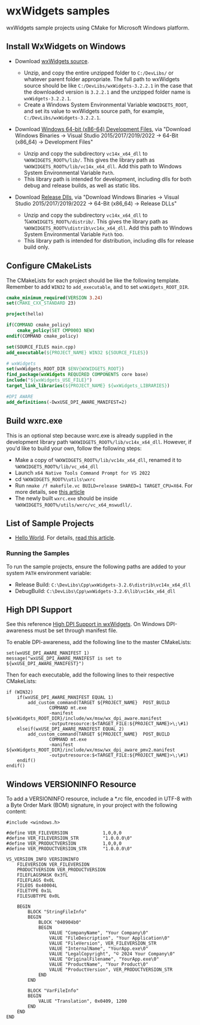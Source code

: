 # wxWidgets samples
wxWidgets sample projects using CMake for Microsoft Windows platform.

## Install WxWidgets on Windows

- Download [wxWidgets source](https://www.wxwidgets.org/downloads/).
    - Unzip, and copy the entire unzipped folder to `C:/DevLibs/` or whatever parent folder appropriate. The full path to wxWidgets source should be like `C:/DevLibs/wxWidgets-3.2.2.1` in the case that the downloaded version is `3.2.2.1` and the unzipped folder name is `wxWidgets-3.2.2.1`.
    - Create a Windows System Environmental Variable `WXWIDGETS_ROOT`, and set its value to wxWidgets source path, for example, `C:/DevLibs/wxWidgets-3.2.2.1`.

- Download [Windows 64-bit (x86-64) Development Files](https://www.wxwidgets.org/downloads/), via "Download Windows Binaries -> Visual Studio 2015/2017/2019/2022 -> 64-Bit (x86_64) -> Development Files"
    - Unzip and copy the subdirectory `vc14x_x64_dll` to `%WXWIDGETS_ROOT%/lib/`. This gives the library path as  `%WXWIDGETS_ROOT%/lib/vc14x_x64_dll`. Add this path to Windows System Environmental Variable `Path`.
    - This library path is intended for development, including dlls for both debug and release builds, as well as static libs.
- Download [Release Dlls](https://www.wxwidgets.org/downloads/), via "Download Windows Binaries -> Visual Studio 2015/2017/2019/2022 -> 64-Bit (x86_64) -> Release DLLs"
    - Unzip and copy the subdirectory `vc14x_x64_dll` to %`WXWIDGETS_ROOT%/distrib/`. This gives the library path as
   `%WXWIDGETS_ROOT%\distrib\vc14x_x64_dll`. Add this path to Windows System Environmental Variable `Path` too. 
    - This library path is intended for distribution, including dlls for release build only.


## Configure CMakeLists

The CMakeLists for each project should be like the following template. Remember to add `WIN32` to `add_executable`, and to set `wxWidgets_ROOT_DIR`.

```cmake
cmake_minimum_required(VERSION 3.24)
set(CMAKE_CXX_STANDARD 23)

project(hello)

if(COMMAND cmake_policy)
    cmake_policy(SET CMP0003 NEW)
endif(COMMAND cmake_policy)

set(SOURCE_FILES main.cpp)
add_executable(${PROJECT_NAME} WIN32 ${SOURCE_FILES})

# wxWidgets
set(wxWidgets_ROOT_DIR $ENV{WXWIDGETS_ROOT})
find_package(wxWidgets REQUIRED COMPONENTS core base)
include("${wxWidgets_USE_FILE}")
target_link_libraries(${PROJECT_NAME} ${wxWidgets_LIBRARIES})

#DPI AWARE
add_definitions(-DwxUSE_DPI_AWARE_MANIFEST=2)
```

## Build wxrc.exe

This is an optional step because wxrc.exe is already supplied in the development library path `%WXWIDGETS_ROOT%/lib/vc14x_x64_dll`. However, if you'd like to build your own, follow the following steps:

- Make a copy of `%WXWIDGETS_ROOT%/lib/vc14x_x64_dll`, renamed it to `%WXWIDGETS_ROOT%/lib/vc_x64_dll`
- Launch `x64 Native Tools Command Prompt for VS 2022` 
- cd `%WXWIDGETS_ROOT%\utils\wxrc`
- Run `nmake /f makefile.vc BUILD=release SHARED=1 TARGET_CPU=X64`. For more details, see [this article](https://docs.wxwidgets.org/stable/plat_msw_install.html#:~:text=Using%20makefiles%20from%20Windows%20command%20line%201%20Change,you%20need%20to%20rebuild%2C%20use%20%22clean%22%20target%20first.)
- The newly built `wxrc.exe` should be inside `%WXWIDGETS_ROOT%/utils/wxrc/vc_x64_mswudll/`.

## List of Sample Projects

- [Hello World](https://github.com/wxinix/wxWidgets-samples/tree/main/hello). For details, [read this article](https://docs.wxwidgets.org/latest/overview_helloworld.html).

### Running the Samples

To run the sample projects, ensure the following paths are added to your system `PATH` environment variable:
- Release Build: `C:\DevLibs\Cpp\wxWidgets-3.2.6\distrib\vc14x_x64_dll`  
- DebugBuild: `C:\DevLibs\Cpp\wxWidgets-3.2.6\lib\vc14x_x64_dll` 

## High DPI Support
 
See this reference [High DPI Support in wxWidgets](https://docs.wxwidgets.org/latest/overview_high_dpi.html). On Windows DPI-awareness must be set through manifest file.

To enable DPI-awareness, add the following line to the master CMakeLists:
```
set(wxUSE_DPI_AWARE_MANIFEST 1)
message("wxUSE_DPI_AWARE_MANIFEST is set to ${wxUSE_DPI_AWARE_MANIFEST}")
```

Then for each executable, add the following lines to their respective CMakeLists:

```
if (WIN32)
    if(wxUSE_DPI_AWARE_MANIFEST EQUAL 1)
        add_custom_command(TARGET ${PROJECT_NAME}  POST_BUILD
                COMMAND mt.exe
                -manifest ${wxWidgets_ROOT_DIR}/include/wx/msw/wx_dpi_aware.manifest
                -outputresource:$<TARGET_FILE:${PROJECT_NAME}>\;\#1)
    elseif(wxUSE_DPI_AWARE_MANIFEST EQUAL 2)
        add_custom_command(TARGET ${PROJECT_NAME}  POST_BUILD
                COMMAND mt.exe
                -manifest ${wxWidgets_ROOT_DIR}/include/wx/msw/wx_dpi_aware_pmv2.manifest
                -outputresource:$<TARGET_FILE:${PROJECT_NAME}>\;\#1)
    endif()
endif()
```

## Windows VERSIONINFO Resource

To add a VERSIONINFO resource, include a *.rc file, encoded in UTF-8 with a Byte Order Mark (BOM) signature,  in your project with the following content:

```
#include <windows.h>

#define VER_FILEVERSION             1,0,0,0
#define VER_FILEVERSION_STR         "1.0.0.0\0"
#define VER_PRODUCTVERSION          1,0,0,0
#define VER_PRODUCTVERSION_STR      "1.0.0.0\0"

VS_VERSION_INFO VERSIONINFO
    FILEVERSION VER_FILEVERSION
    PRODUCTVERSION VER_PRODUCTVERSION
    FILEFLAGSMASK 0x3fL
    FILEFLAGS 0x0L
    FILEOS 0x40004L
    FILETYPE 0x1L
    FILESUBTYPE 0x0L

    BEGIN
        BLOCK "StringFileInfo"
        BEGIN
            BLOCK "040904b0"
            BEGIN
                VALUE "CompanyName", "Your Company\0"
                VALUE "FileDescription", "Your Application\0"
                VALUE "FileVersion", VER_FILEVERSION_STR
                VALUE "InternalName", "YourApp.exe\0"
                VALUE "LegalCopyright", "© 2024 Your Company\0"
                VALUE "OriginalFilename", "YourApp.exe\0"
                VALUE "ProductName", "Your Product\0"
                VALUE "ProductVersion", VER_PRODUCTVERSION_STR
            END
        END

        BLOCK "VarFileInfo"
        BEGIN
            VALUE "Translation", 0x0409, 1200
        END
    END
END
```



